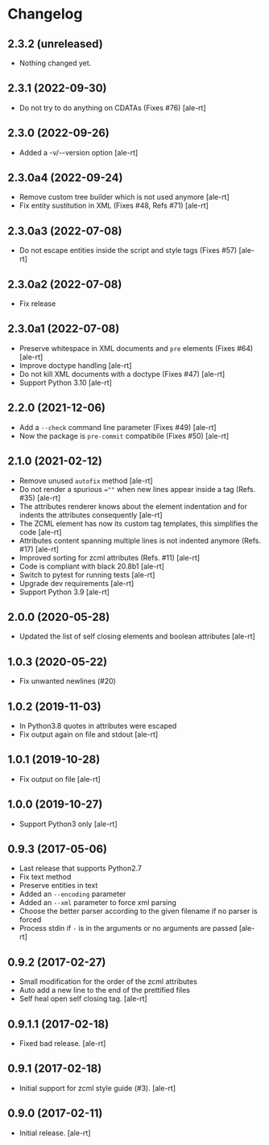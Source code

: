 # Changelog

2.3.2 (unreleased)
------------------

- Nothing changed yet.


2.3.1 (2022-09-30)
------------------

- Do not try to do anything on CDATAs (Fixes #76)
  [ale-rt]


2.3.0 (2022-09-26)
------------------

- Added a -v/--version option [ale-rt]


2.3.0a4 (2022-09-24)
--------------------

- Remove custom tree builder which is not used anymore [ale-rt]
- Fix entity sustitution in XML (Fixes #48, Refs #71) [ale-rt]


2.3.0a3 (2022-07-08)
--------------------

- Do not escape entities inside the script and style tags (Fixes #57) [ale-rt]


2.3.0a2 (2022-07-08)
--------------------

- Fix release


2.3.0a1 (2022-07-08)
--------------------

- Preserve whitespace in XML documents and `pre` elements (Fixes #64) [ale-rt]
- Improve doctype handling [ale-rt]
- Do not kill XML documents with a doctype (Fixes #47) [ale-rt]
- Support Python 3.10 [ale-rt]


2.2.0 (2021-12-06)
------------------

- Add a `--check` command line parameter (Fixes #49) [ale-rt]
- Now the package is `pre-commit` compatibile (Fixes #50) [ale-rt]


2.1.0 (2021-02-12)
------------------

- Remove unused `autofix` method [ale-rt]
- Do not render a spurious `=""` when new lines appear inside a tag (Refs. #35) [ale-rt]
- The attributes renderer knows about the element indentation
  and for indents the attributes consequently [ale-rt]
- The ZCML element has now its custom tag templates, this simplifies the code [ale-rt]
- Attributes content spanning multiple lines is not indented anymore (Refs. #17) [ale-rt]
- Improved sorting for zcml attributes (Refs. #11) [ale-rt]
- Code is compliant with black 20.8b1 [ale-rt]
- Switch to pytest for running tests [ale-rt]
- Upgrade dev requirements [ale-rt]
- Support Python 3.9 [ale-rt]


## 2.0.0 (2020-05-28)

- Updated the list of self closing elements and boolean attributes [ale-rt]


## 1.0.3 (2020-05-22)

- Fix unwanted newlines (#20)


## 1.0.2 (2019-11-03)

- In Python3.8 quotes in attributes were escaped
- Fix output again on file and stdout [ale-rt]

## 1.0.1 (2019-10-28)

- Fix output on file [ale-rt]

## 1.0.0 (2019-10-27)

- Support Python3 only [ale-rt]

## 0.9.3 (2017-05-06)

- Last release that supports Python2.7
- Fix text method
- Preserve entities in text
- Added an `--encoding` parameter
- Added an `--xml` parameter to force xml parsing
- Choose the better parser according to the given filename if no parser is forced
- Process stdin if `-` is in the arguments or no arguments are passed [ale-rt]

## 0.9.2 (2017-02-27)

- Small modification for the order of the zcml attributes
- Auto add a new line to the end of the prettified files
- Self heal open self closing tag. [ale-rt]

## 0.9.1.1 (2017-02-18)

- Fixed bad release. [ale-rt]

## 0.9.1 (2017-02-18)

- Initial support for zcml style guide (\#3). [ale-rt]

## 0.9.0 (2017-02-11)

- Initial release. [ale-rt]
